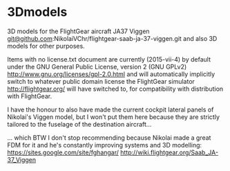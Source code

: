 # 3Dmodels
3D models for the FlightGear aircraft JA37 Viggen git@github.com:NikolaiVChr/flightgear-saab-ja-37-viggen.git
and also 3D models for other purposes.

Items with no license.txt document are currently (2015-vii-4) by default under the GNU General Public License, version 2 (GNU GPLv2) http://www.gnu.org/licenses/gpl-2.0.html
and will automatically implicitly switch to whatever public domain license the FlightGear simulator http://flightgear.org/ will have switched to, for compatibility with
distribution with FlightGear.

I have the honour to also have made the current cockpit lateral panels of Nikolai's Viggen model, but I won't put them here because they are strictly tailored to the fuselage
of the destination aircraft...

... which BTW I don't stop recommending because Nikolai made a great FDM for it and he's constantly improving systems and 3D modelling:
https://sites.google.com/site/fghangar/
http://wiki.flightgear.org/Saab_JA-37_Viggen




 